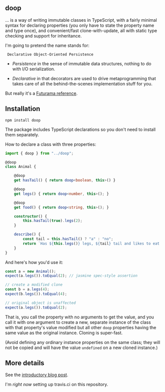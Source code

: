 ## doop

... is a way of writing immutable classes in TypeScript, with a fairly minimal syntax for declaring properties (you only have to state the property name and type once), and convenient/fast clone-with-update, all with static type checking and support for inheritance.

I'm going to pretend the name stands for:

     Declarative Object-Oriented Persistence

* *Persistence* in the sense of immutable data structures, nothing to do with
I/O serialization.

* *Declarative* in that decorators are used to drive metaprogramming that takes
care of all the behind-the-scenes implementation stuff for you.

But really it's a [Futurama reference](http://futurama.wikia.com/wiki/Democratic_Order_of_Planets).

## Installation

    npm install doop

The package includes TypeScript declarations so you don't need to install them separately.

How to declare a class with three properties:

```typescript
import { doop } from "../doop";

@doop
class Animal {

    @doop
    get hasTail() { return doop<boolean, this>() }

    @doop
    get legs() { return doop<number, this>(); }

    @doop
    get food() { return doop<string, this>(); }

    constructor() {
        this.hasTail(true).legs(2);
    }

    describe() {
        const tail = this.hasTail() ? "a" : "no";
        return `Has ${this.legs()} legs, ${tail} tail and likes to eat ${this.food()}.`;
    }
}
```

And here's how you'd use it:

```typescript
const a = new Animal();
expect(a.legs()).toEqual(2); // jasmine spec-style assertion

// create a modified clone
const b = a.legs(4);
expect(b.legs()).toEqual(4);

// original object is unaffected
expect(a.legs()).toEqual(2);
```

That is, you call the property with no arguments to get the value, and you call it with one argument to create a new, separate instance of the class with that property's value modified but all other `doop` properties having the same value as the original instance. Cloning is super-fast.

(Avoid defining any ordinary instance properties on the same class; they will not be copied and will have the value `undefined` on a new cloned instance.)

## More details

See the [introductory blog post](https://smellegantcode.wordpress.com/2016/03/07/doop-immutable-classes-for-typescript/).

I'm *right now* setting up travis.ci on this repository.
